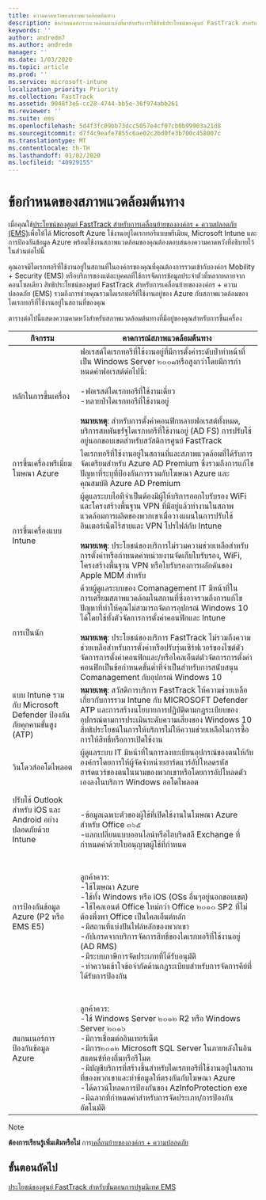 ```yaml
---
title: ความคาดหวังของสภาพแวดล้อมต้นทาง
description: ข้อกำหนดสภาวะแวดล้อมแหล่งที่มาสำหรับการใช้สิทธิประโยชน์ของศูนย์ FastTrack สำหรับ EMS
keywords: ''
author: andredm7
ms.author: andredm
manager: ''
ms.date: 1/03/2020
ms.topic: article
ms.prod: ''
ms.service: microsoft-intune
localization_priority: Priority
ms.collection: FastTrack
ms.assetid: 9048f3e5-cc28-4744-bb5e-36f974abb261
ms.reviewer: ''
ms.suite: ems
ms.openlocfilehash: 5d4f3fc09bb73dcc5057e4cf07cb0b99903a21d8
ms.sourcegitcommit: d7f4c9eafe7855c6ae02c2bd0fe3b700c458007c
ms.translationtype: MT
ms.contentlocale: th-TH
ms.lasthandoff: 01/02/2020
ms.locfileid: "40929155"
---
```

# <a name="source-environment-expectations"></a>ข้อกำหนดของสภาพแวดล้อมต้นทาง

เมื่อคุณใช้[ประโยชน์ของศูนย์ FastTrack สำหรับการเคลื่อนย้ายขององค์กร + ความปลอดภัย (EMS)](EMS-fasttrack-benefit-for-EMS.md)เพื่อให้ได้ Microsoft Azure ใช้งานอยู่ไดเรกทอรีแบบพรีเมียม, Microsoft Intune และการป้องกันข้อมูล Azure พร้อมใช้งานสภาพแวดล้อมของคุณต้องตอบสนองความคาดหวังที่อธิบายไว้ในส่วนต่อไปนี้

คุณอาจมีไดเรกทอรีที่ใช้งานอยู่ในสถานที่ในองค์กรของคุณที่คุณต้องการรวมเข้ากับองค์กร Mobility + Security (EMS) หรือบริการของแต่ละบุคคลที่ใช้การจัดการข้อมูลประจำตัวที่หลากหลายจากคอนโซลเดียว สิทธิประโยชน์ของศูนย์ FastTrack สำหรับการเคลื่อนย้ายขององค์กร + ความปลอดภัย (EMS) รวมถึงการช่วยคุณรวมไดเรกทอรีที่ใช้งานอยู่ของ Azure กับสภาพแวดล้อมของไดเรกทอรีที่ใช้งานอยู่ในสถานที่ของคุณ

ตารางต่อไปนี้แสดงความคาดหวังสำหรับสภาพแวดล้อมต้นทางที่มีอยู่ของคุณสำหรับการขึ้นเครื่อง

|กิจกรรม|คาดการณ์สภาพแวดล้อมต้นทาง|
|------------|----------------------------------|
|หลักในการขึ้นเครื่อง|ฟอเรสต์ไดเรกทอรีที่ใช้งานอยู่ที่มีการตั้งค่าระดับป่าทำหน้าที่เป็น Windows Server ๒๐๐๘หรือสูงกว่าโดยมีการกำหนดค่าฟอเรสต์ต่อไปนี้:<br /><br />-ฟอเรสต์ไดเรกทอรีที่ใช้งานเดี่ยว<br />-หลายป่าไดเรกทอรีที่ใช้งานอยู่ </br></br>**หมายเหตุ**: สำหรับการตั้งค่าคอนฟิกหลายฟอเรสต์ทั้งหมด, บริการสหพันธรัฐไดเรกทอรีที่ใช้งานอยู่ (AD FS) การปรับใช้อยู่นอกขอบเขตสำหรับสวัสดิการศูนย์ FastTrack|
|การขึ้นเครื่องพรีเมี่ยมโฆษณา Azure|ไดเรกทอรีที่ใช้งานอยู่ในสถานที่และสภาพแวดล้อมที่ได้รับการจัดเตรียมสำหรับ Azure AD Premium ซึ่งรวมถึงการแก้ไขปัญหาที่ระบุที่ป้องกันการรวมกับโฆษณา Azure และคุณสมบัติ Azure AD Premium|
|การขึ้นเครื่องแบบ Intune| ผู้ดูแลระบบไอทีจำเป็นต้องมีผู้ให้บริการออกใบรับรอง WiFi และโครงสร้างพื้นฐาน VPN ที่มีอยู่แล้วทำงานในสภาพแวดล้อมการผลิตของพวกเขาเมื่อวางแผนในการปรับใช้อินเตอร์เน็ตไร้สายและ VPN โปรไฟล์กับ Intune<br /><br /> **หมายเหตุ**: ประโยชน์ของบริการไม่รวมความช่วยเหลือสำหรับการตั้งค่าหรือกำหนดค่าหน่วยงานจัดเก็บใบรับรอง, WiFi, โครงสร้างพื้นฐาน VPN หรือใบรับรองการผลักดันของ Apple MDM สำหรับ  |
|การเป็นนัก|ด้วยผู้ดูแลระบบของ Comanagement IT มีหน้าที่ในการเตรียมสภาพแวดล้อมในสถานที่ซึ่งอาจรวมถึงการแก้ไขปัญหาที่ทำให้คุณไม่สามารถจัดการอุปกรณ์ Windows 10 ได้โดยใช้ทั้งตัวจัดการการตั้งค่าคอนฟิกและ Intune<br /><br />**หมายเหตุ**: ประโยชน์ของบริการ FastTrack ไม่รวมถึงความช่วยเหลือสำหรับการตั้งค่าหรือปรับรุ่นเซิร์ฟเวอร์ของไซต์ตัวจัดการการตั้งค่าคอนฟิกและ/หรือไคลเอ็นต์ตัวจัดการการตั้งค่าคอนฟิกเป็นข้อกำหนดขั้นต่ำที่จำเป็นสำหรับการสนับสนุน Comanagement กับอุปกรณ์ Windows 10 |
|แบบ Intune รวมกับ Microsoft Defender ป้องกันภัยคุกคามขั้นสูง (ATP)|**หมายเหตุ**: สวัสดิการบริการ FastTrack ให้ความช่วยเหลือเกี่ยวกับการรวม Intune กับ MICROSOFT Defender ATP และการสร้างนโยบายการปฏิบัติตามกฎระเบียบของอุปกรณ์ตามการประเมินระดับความเสี่ยงของ Windows 10 สิทธิประโยชน์ในการให้บริการไม่ให้ความช่วยเหลือในการซื้อการให้สิทธิ์หรือการเปิดใช้งาน |
|วินโดวส์ออโตไพลอต|ผู้ดูแลระบบ IT มีหน้าที่ในการลงทะเบียนอุปกรณ์ของตนให้กับองค์กรโดยการให้ผู้จัดจำหน่ายฮาร์ดแวร์อัปโหลดรหัสฮาร์ดแวร์ของตนในนามของพวกเขาหรือโดยการอัปโหลดตัวเองลงในบริการ Windows ออโตไพลอต |
|ปรับใช้ Outlook สำหรับ iOS และ Android อย่างปลอดภัยด้วย Intune|<br /><br />-ข้อมูลเฉพาะตัวของผู้ใช้ที่เปิดใช้งานในโฆษณา Azure สำหรับ Office ๓๖๕<br />-แลกเปลี่ยนแบบออนไลน์หรือไฮบริดสลี Exchange ที่กำหนดค่าด้วยใบอนุญาตผู้ใช้ที่กำหนด<br />|
|การป้องกันข้อมูล Azure (P2 หรือ EMS E5)|<br /><br />ลูกค้าควร: <br /> -ใช้โฆษณา Azure<br />-ใช้ทั้ง Windows หรือ iOS (OSs อื่นๆอยู่นอกขอบเขต)<br /> -ใช้ไคลเอนต์ Office ใหม่กว่า Office ๒๐๑๐ SP2 ที่ไม่ต้องพึ่งพา Office เป็นไคลเอ็นต์หลัก <br /> -มีสถานที่แบ่งปันไฟล์หลักของพวกเขา  <br /> -อัปเกรดจากบริการจัดการสิทธิ์ของไดเรกทอรีที่ใช้งานอยู่ (AD RMS) <br /> -มีระบบภาษีการจัดประเภทที่ได้รับอนุมัติ <br /> -ทำความเข้าใจข้อจำกัดด้านกฎระเบียบสำหรับการจัดการคีย์ที่ได้รับการป้องกัน <br />|
|สแกนเนอร์การป้องกันข้อมูล Azure|<br /><br /> ลูกค้าควร: <br /> -ใช้ Windows Server ๒๐๑๒ R2 หรือ Windows Server ๒๐๑๖<br /> -มีการเชื่อมต่ออินเทอร์เน็ต <br /> -มีการ๒๐๑๒ Microsoft SQL Server ในภายหลังในอินสแตนซ์ท้องถิ่นหรือรีโมต  <br /> -มีบัญชีบริการที่สร้างขึ้นสำหรับไดเรกทอรีที่ใช้งานอยู่ในสถานที่ของพวกเขาและทำข้อมูลให้ตรงกันกับโฆษณา Azure  <br /> -ได้ดาวน์โหลดการป้องกันของ AzInfoProtection exe <br /> -มีฉลากที่กำหนดค่าสำหรับการจัดประเภท/การป้องกันอัตโนมัติ<br />|

> [!NOTE]
> **ต้องการเรียนรู้เพิ่มเติมหรือไม่** 
> การ[เคลื่อนย้ายขององค์กร + ความปลอดภัย](https://www.microsoft.com/cloud-platform/enterprise-mobility)

## <a name="next-steps"></a>ขั้นตอนถัดไป

[ประโยชน์ของศูนย์ FastTrack สำหรับขั้นตอนการปฐมนิเทศ EMS](EMS-onboarding-phases.md)
